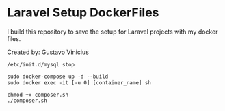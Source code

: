 # Laravel Setup DockerFiles

I build this repository to save the setup for Laravel projects with my docker files.

Created by: Gustavo Vinicius

```
/etc/init.d/mysql stop

sudo docker-compose up -d --build
sudo docker exec -it [-u 0] [container_name] sh

chmod +x composer.sh
./composer.sh
```